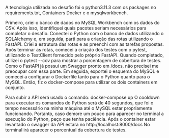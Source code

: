 A tecnologia utilizada no desafio foi o python3.11.3 com os packages no requirements.txt, Containers Docker e o mysqlworkbench.

Primeiro, criei o banco de dados no MySQL Workbench com os dados do CSV. Após isso, identifiquei quais pacotes seriam necessários para completar o desafio.
Conectei o Python com o banco de dados utilizando o SQLAlchemy e, em seguida, parti para a criação das rotas utilizando o FastAPI. 
Criei a estrutura das rotas e as preenchi com as tarefas propostas. Após terminar as rotas, comecei a criação dos testes com o pytest, utilizando o TestClient fornecido pelo próprio FastAPI. Quando completado, utilizei o pytest --cov para mostrar a porcentagem de cobertura de testes. Como o FastAPI já possui um Swagger pronto em /docs, não precisei me preocupar com essa parte. 
Em seguida, exportei o esquema do MySQL e comecei a configurar o Dockerfile tanto para o Python quanto para o MySQL. Então, fiz o docker-compose para utilizar os dois containers em conjunto.

Para subir a API será usado o comando: docker-compose up
O cooldown para executar os comandos do Python será de 40 segundos, que foi o tempo necessário na minha máquina até o MySQL estar propriamente funcionando. Portanto, caso demore um pouco para aparecer no terminal a execução do Python, peço que tenha paciência.
Após o container estar levantado o swagger da API estara no http://localhost:8000/docs
No terminal irá aparecer o porcentual da cobertura de testes.